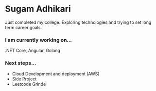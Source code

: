 # Sugam Adhikari

Just completed my college. Exploring technologies and trying to set long term career goals. 

### I am currently working on...
.NET Core, Angular, Golang

### Next steps...
- Cloud Development and deployment (AWS)
- Side Project
- Leetcode Grinde
